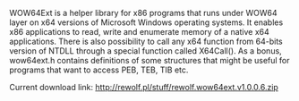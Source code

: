 WOW64Ext is a helper library for x86 programs that runs under WOW64 layer on x64 versions of Microsoft Windows operating systems. It enables x86 applications to read, write and enumerate memory of a native x64 applications. There is also possibility  to call  any x64 function from 64-bits version of NTDLL through a special function called X64Call(). As a bonus, wow64ext.h contains definitions of some structures that might be useful for programs that want to access PEB,
TEB, TIB etc.

Current download link: http://rewolf.pl/stuff/rewolf.wow64ext.v1.0.0.6.zip